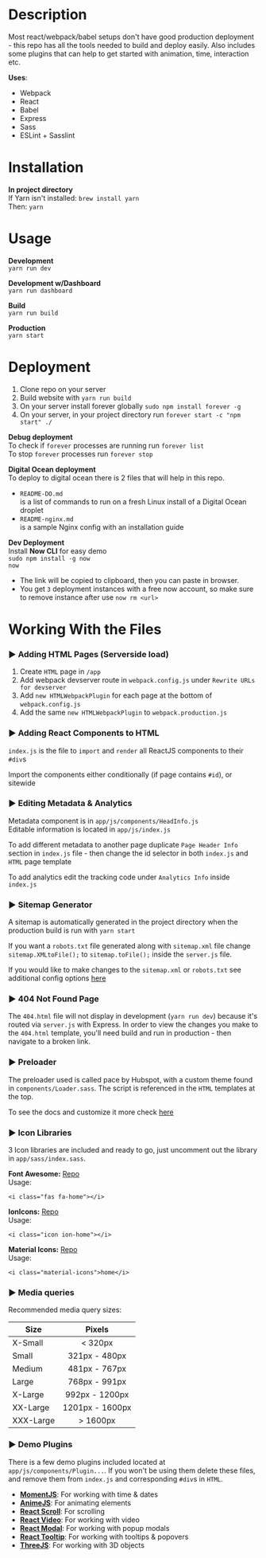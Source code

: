 # Description
Most react/webpack/babel setups don't have good production deployment - this repo has all the tools needed to build and deploy easily. Also includes some plugins that can help to get started with animation, time, interaction etc.

**Uses**:
- Webpack
- React
- Babel
- Express
- Sass
- ESLint + Sasslint

# Installation
**In project directory**  
If Yarn isn't installed: `brew install yarn`  
Then: `yarn`

# Usage
**Development**  
`yarn run dev`

**Development w/Dashboard**  
`yarn run dashboard`

**Build**  
`yarn run build`

**Production**  
`yarn start`

# Deployment
1) Clone repo on your server
2) Build website with `yarn run build`
3) On your server install forever globally `sudo npm install forever -g`
4) On your server, in your project directory run `forever start -c "npm start" ./`

**Debug deployment**  
To check if `forever` processes are running run `forever list`  
To stop `forever` processes run `forever stop`

**Digital Ocean deployment**  
To deploy to digital ocean there is 2 files that will help in this repo.  
- `README-DO.md`  
is a list of commands to run on a fresh Linux install of a Digital Ocean droplet  
- `README-nginx.md`  
is a sample Nginx config with an installation guide

**Dev Deployment**  
Install **Now CLI** for easy demo  
`sudo npm install -g now`  
`now`  
- The link will be copied to clipboard, then you can paste in browser.
- You get `3` deployment instances with a free now account, so make sure to remove instance after use `now rm <url>`

# Working With the Files  
  
### ▶️ Adding HTML Pages (Serverside load)
1) Create `HTML` page in `/app`
2) Add webpack devserver route in `webpack.config.js` under `Rewrite URLs for devserver`
3) Add `new HTMLWebpackPlugin` for each page at the bottom of `webpack.config.js`
4) Add the same `new HTMLWebpackPlugin` to `webpack.production.js`

### ▶️ Adding React Components to HTML
`index.js` is the file to `import` and `render` all ReactJS components to their `#div`s  
  
Import the components either conditionally (if page contains `#id`), or sitewide

### ▶️ Editing Metadata & Analytics
Metadata component is in `app/js/components/HeadInfo.js`  
Editable information is located in `app/js/index.js`  
  
To add different metadata to another page duplicate `Page Header Info` section in `index.js` file - then change the id selector in both `index.js` and `HTML` page template  
  
To add analytics edit the tracking code under `Analytics Info` inside `index.js`

### ▶️ Sitemap Generator
A sitemap is automatically generated in the project directory when the production build is run with `yarn start`  
  
If you want a `robots.txt` file generated along with `sitemap.xml` file change `sitemap.XMLtoFile();` to `sitemap.toFile();` inside the `server.js` file.  
  
If you would like to make changes to the `sitemap.xml` or `robots.txt` see additional config options [here](https://github.com/hex7c0/express-sitemap)

### ▶️ 404 Not Found Page
The `404.html` file will not display in development (`yarn run dev`) because it's routed via `server.js` with Express. In order to view the changes you make to the `404.html` template, you'll need build and run in production - then navigate to a broken link.

### ▶️ Preloader
The preloader used is called pace by Hubspot, with a custom theme found in `components/Loader.sass`. The script is referenced in the `HTML` templates at the top.  
  
To see the docs and customize it more check [here](http://github.hubspot.com/pace/)

### ▶️ Icon Libraries
3 Icon libraries are included and ready to go, just uncomment out the library in `app/sass/index.sass`. 
  
**Font Awesome:**
[Repo](https://fontawesome.com/icons?d=listing&m=free)  
Usage:  
```
<i class="fas fa-home"></i>
```
  
**IonIcons:**
[Repo](http://ionicons.com/)  
Usage:  
```
<i class="icon ion-home"></i>
```
  
**Material Icons:**
[Repo](https://material.io/icons/)  
Usage:  
```
<i class="material-icons">home</i>
```
  
### ▶️ Media queries
Recommended media query sizes:  

| Size          | Pixels           |
| ------------- |:----------------:|
| X-Small       | < 320px          |
| Small         | 321px - 480px    |
| Medium        | 481px - 767px    |
| Large         | 768px - 991px    |
| X-Large       | 992px - 1200px   |
| XX-Large      | 1201px - 1600px  |
| XXX-Large     | > 1600px         |


### ▶️ Demo Plugins
There is a few demo plugins included located at `app/js/components/Plugin...`. If you won't be using them delete these files, and remove them from `index.js` and corresponding `#div`s in `HTML`.

- [**MomentJS**](https://momentjs.com/): For working with time & dates
- [**AnimeJS**](http://animejs.com/): For animating elements
- [**React Scroll**](https://github.com/fisshy/react-scroll): For scrolling
- [**React Video**](https://github.com/video-react/video-react): For working with video
- [**React Modal**](https://github.com/reactjs/react-modal): For working with popup modals
- [**React Tooltip**](https://github.com/wwayne/react-tooltip): For working with tooltips & popovers
- [**ThreeJS**](https://github.com/mrdoob/three.js): For working with 3D objects
